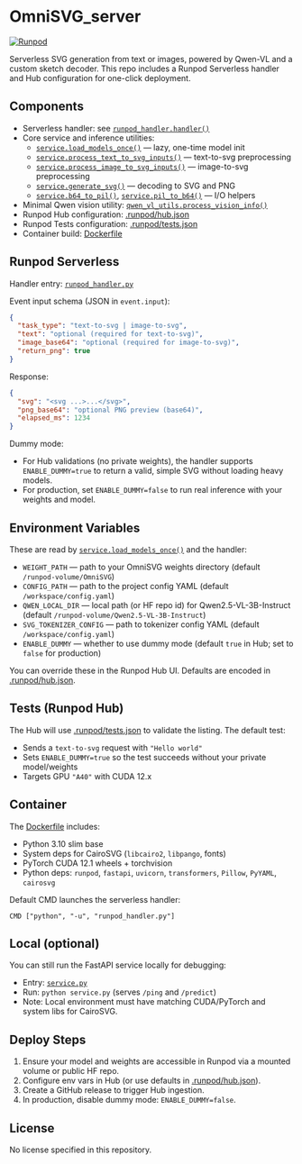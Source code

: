 # OmniSVG_server

[![Runpod](https://api.runpod.io/badge/yaoqih/OmniSVG_server)](https://console.runpod.io/hub/yaoqih/OmniSVG_server)

Serverless SVG generation from text or images, powered by Qwen-VL and a custom sketch decoder. This repo includes a Runpod Serverless handler and Hub configuration for one-click deployment.

## Components

- Serverless handler: see [`runpod_handler.handler()`](runpod_handler.py:36)
- Core service and inference utilities:
  - [`service.load_models_once()`](service.py:192) — lazy, one-time model init
  - [`service.process_text_to_svg_inputs()`](service.py:68) — text-to-svg preprocessing
  - [`service.process_image_to_svg_inputs()`](service.py:93) — image-to-svg preprocessing
  - [`service.generate_svg()`](service.py:126) — decoding to SVG and PNG
  - [`service.b64_to_pil()`](service.py:46), [`service.pil_to_b64()`](service.py:51) — I/O helpers
- Minimal Qwen vision utility: [`qwen_vl_utils.process_vision_info()`](qwen_vl_utils.py:4)
- Runpod Hub configuration: [.runpod/hub.json](.runpod/hub.json)
- Runpod Tests configuration: [.runpod/tests.json](.runpod/tests.json)
- Container build: [Dockerfile](Dockerfile)

## Runpod Serverless

Handler entry: [`runpod_handler.py`](runpod_handler.py)

Event input schema (JSON in `event.input`):
```json
{
  "task_type": "text-to-svg | image-to-svg",
  "text": "optional (required for text-to-svg)",
  "image_base64": "optional (required for image-to-svg)",
  "return_png": true
}
```

Response:
```json
{
  "svg": "<svg ...>...</svg>",
  "png_base64": "optional PNG preview (base64)",
  "elapsed_ms": 1234
}
```

Dummy mode:
- For Hub validations (no private weights), the handler supports `ENABLE_DUMMY=true` to return a valid, simple SVG without loading heavy models.
- For production, set `ENABLE_DUMMY=false` to run real inference with your weights and model.

## Environment Variables

These are read by [`service.load_models_once()`](service.py:192) and the handler:

- `WEIGHT_PATH` — path to your OmniSVG weights directory (default `/runpod-volume/OmniSVG`)
- `CONFIG_PATH` — path to the project config YAML (default `/workspace/config.yaml`)
- `QWEN_LOCAL_DIR` — local path (or HF repo id) for Qwen2.5-VL-3B-Instruct (default `/runpod-volume/Qwen2.5-VL-3B-Instruct`)
- `SVG_TOKENIZER_CONFIG` — path to tokenizer config YAML (default `/workspace/config.yaml`)
- `ENABLE_DUMMY` — whether to use dummy mode (default `true` in Hub; set to `false` for production)

You can override these in the Runpod Hub UI. Defaults are encoded in [.runpod/hub.json](.runpod/hub.json).

## Tests (Runpod Hub)

The Hub will use [.runpod/tests.json](.runpod/tests.json) to validate the listing. The default test:
- Sends a `text-to-svg` request with `"Hello world"`
- Sets `ENABLE_DUMMY=true` so the test succeeds without your private model/weights
- Targets GPU `"A40"` with CUDA 12.x

## Container

The [Dockerfile](Dockerfile) includes:
- Python 3.10 slim base
- System deps for CairoSVG (`libcairo2`, `libpango`, fonts)
- PyTorch CUDA 12.1 wheels + torchvision
- Python deps: `runpod`, `fastapi`, `uvicorn`, `transformers`, `Pillow`, `PyYAML`, `cairosvg`

Default CMD launches the serverless handler:
```
CMD ["python", "-u", "runpod_handler.py"]
```

## Local (optional)

You can still run the FastAPI service locally for debugging:
- Entry: [`service.py`](service.py)
- Run: `python service.py` (serves `/ping` and `/predict`)
- Note: Local environment must have matching CUDA/PyTorch and system libs for CairoSVG.

## Deploy Steps

1) Ensure your model and weights are accessible in Runpod via a mounted volume or public HF repo.
2) Configure env vars in Hub (or use defaults in [.runpod/hub.json](.runpod/hub.json)).
3) Create a GitHub release to trigger Hub ingestion.
4) In production, disable dummy mode: `ENABLE_DUMMY=false`.

## License

No license specified in this repository.
